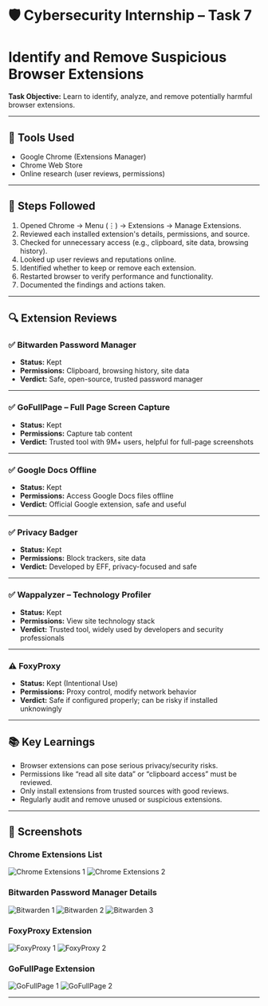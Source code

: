 # 🛡️ Cybersecurity Internship – Task 7
#  Identify and Remove Suspicious Browser Extensions

**Task Objective:** Learn to identify, analyze, and remove potentially harmful browser extensions.

---

## 🔧 Tools Used
- Google Chrome (Extensions Manager)
- Chrome Web Store
- Online research (user reviews, permissions)

---

## 📝 Steps Followed

1. Opened Chrome → Menu (⋮) → Extensions → Manage Extensions.
2. Reviewed each installed extension's details, permissions, and source.
3. Checked for unnecessary access (e.g., clipboard, site data, browsing history).
4. Looked up user reviews and reputations online.
5. Identified whether to keep or remove each extension.
6. Restarted browser to verify performance and functionality.
7. Documented the findings and actions taken.

---

## 🔍 Extension Reviews

### ✅ Bitwarden Password Manager
- **Status:** Kept  
- **Permissions:** Clipboard, browsing history, site data  
- **Verdict:** Safe, open-source, trusted password manager  

---

### ✅ GoFullPage – Full Page Screen Capture
- **Status:** Kept  
- **Permissions:** Capture tab content  
- **Verdict:** Trusted tool with 9M+ users, helpful for full-page screenshots  

---

### ✅ Google Docs Offline
- **Status:** Kept  
- **Permissions:** Access Google Docs files offline  
- **Verdict:** Official Google extension, safe and useful  

---

### ✅ Privacy Badger
- **Status:** Kept  
- **Permissions:** Block trackers, site data  
- **Verdict:** Developed by EFF, privacy-focused and safe  

---

### ✅ Wappalyzer – Technology Profiler
- **Status:** Kept  
- **Permissions:** View site technology stack  
- **Verdict:** Trusted tool, widely used by developers and security professionals  

---

### ⚠️ FoxyProxy
- **Status:** Kept (Intentional Use)  
- **Permissions:** Proxy control, modify network behavior  
- **Verdict:** Safe if configured properly; can be risky if installed unknowingly  

---

## 📚 Key Learnings

- Browser extensions can pose serious privacy/security risks.
- Permissions like “read all site data” or “clipboard access” must be reviewed.
- Only install extensions from trusted sources with good reviews.
- Regularly audit and remove unused or suspicious extensions.

---

## 📸 Screenshots

### Chrome Extensions List
![Chrome Extensions 1](https://github.com/zabi-k786/Identify-and-Remove-Suspicious-Browser-Extensions/blob/main/1_Chrome%20Extensions.png)
![Chrome Extensions 2](https://github.com/zabi-k786/Identify-and-Remove-Suspicious-Browser-Extensions/blob/main/2_Chrome%20Extensions.png)

### Bitwarden Password Manager Details
![Bitwarden 1](https://github.com/zabi-k786/Identify-and-Remove-Suspicious-Browser-Extensions/blob/main/3_Bitwarden%20Password%20Manager.png)
![Bitwarden 2](https://github.com/zabi-k786/Identify-and-Remove-Suspicious-Browser-Extensions/blob/main/4_Bitwarden%20Password%20Manager.png)
![Bitwarden 3](https://github.com/zabi-k786/Identify-and-Remove-Suspicious-Browser-Extensions/blob/main/5_Bitwarden%20Password%20Manager.png)

### FoxyProxy Extension
![FoxyProxy 1](https://github.com/zabi-k786/Identify-and-Remove-Suspicious-Browser-Extensions/blob/main/6_FoxyProxy.png)
![FoxyProxy 2](https://github.com/zabi-k786/Identify-and-Remove-Suspicious-Browser-Extensions/blob/main/7_FoxyProxy.png)

### GoFullPage Extension
![GoFullPage 1](https://github.com/zabi-k786/Identify-and-Remove-Suspicious-Browser-Extensions/blob/main/8_GoFullPage%20-%20Full%20Page%20Screen%20Capture.png)
![GoFullPage 2](https://github.com/zabi-k786/Identify-and-Remove-Suspicious-Browser-Extensions/blob/main/9_GoFullPage%20-%20Full%20Page%20Screen%20Capture.png)

---
